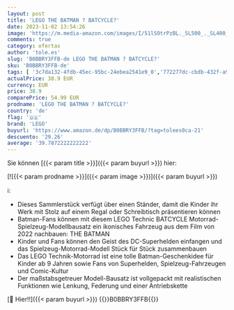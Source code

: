 ```yaml
---
layout: post
title: 'LEGO THE BATMAN ? BATCYCLE?'
date: 2023-11-02 13:54:26
image: 'https://m.media-amazon.com/images/I/51lSOtrPzBL._SL500_._SL400_.jpg'
comments: true
category: ofertas
author: 'tole.es'
slug: 'B0BBRY3FFB-de LEGO THE BATMAN ? BATCYCLE?'
sku: 'B0BBRY3FFB-de'
tags: [ '3c7da132-4fdb-45ec-95bc-24ebea2541e9_0','772277dc-cbdb-432f-a915-25a321e9ed8c_0','772277dc-cbdb-432f-a915-25a321e9ed8c_3901','Arborist Merchandising Root','Bauspielzeug & Konstruktionsspielzeug','Bauspielzeugsets','Custom Stores','LEGO','Self Service','Special Features Stores','Spielzeug','Xmas23 Most wanted Toys','lego','🇩🇪', ]
actualPrice: 38.9 EUR
currency: EUR
price: 38.9
comparePrice: 54.99 EUR
prodname: 'LEGO THE BATMAN ? BATCYCLE?'
country: 'de'
flag: '🇩🇪'
brand: 'LEGO'
buyurl: 'https://www.amazon.de/dp/B0BBRY3FFB/?tag=tolees0ca-21'
descuento: '29.26'
average: '39.7872222222222'
---
```


Sie können [{{< param title >}}]({{< param buyurl >}}) hier:

[![{{< param prodname >}}]({{< param image >}})]({{< param buyurl >}})

ℹ️:

- Dieses Sammlerstück verfügt über einen Ständer, damit die Kinder ihr Werk mit Stolz auf einem Regal oder Schreibtisch präsentieren können
- Batman-Fans können mit diesem LEGO Technic BATCYCLE Motorrad-Spielzeug-Modellbausatz ein ikonisches Fahrzeug aus dem Film von 2022 nachbauen: THE BATMAN
- Kinder und Fans können den Geist des DC-Superhelden einfangen und das Spielzeug-Motorrad-Modell Stück für Stück zusammenbauen
- Das LEGO Technik-Motorrad ist eine tolle Batman-Geschenkidee für Kinder ab 9 Jahren sowie Fans von Superhelden, Spielzeug-Fahrzeugen und Comic-Kultur
- Der maßstabsgetreuer Modell-Bausatz ist vollgepackt mit realistischen Funktionen wie Lenkung, Federung und einer Antriebskette

[🛒 Hier!!]({{< param buyurl >}})
{{<world>}}B0BBRY3FFB{{</world>}}
